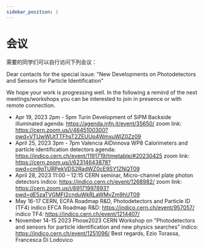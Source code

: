 ```yaml
---
sidebar_position: 1
---
```


# 会议

需要的同学们可以自行访问下列会议：

Dear contacts for the special issue: "New Developments on Photodetectors and Sensors for Particle Identification"

We hope your work is progressing well.
In the following a remind of the next meetings/workshops you can be interested to join in presence or with remote connection.
- Apr 19, 2023   2pm - 5pm   Turin    Development of SiPM Backside illuminated
   agenda:  https://agenda.infn.it/event/35650/
   zoom link: https://cern.zoom.us/j/4645100300?pwd=VTUwWUtTTFhsT2ZEUUp4WmxuWlZ0Zz09
- April 25, 2023  3pm - 7pm  Valencia  AIDinnova WP8 Calorimeters and particle identification detectors
   agenda:  https://indico.cern.ch/event/1191719/timetable/#20230425
   zoom link:  https://cern.zoom.us/j/62314643878?pwd=cm9qTURPekVDS2RadWZ0cE9SY1ZNQT09
- April 28, 2023 11:00 – 12:15  CERN seminar,  Micro-channel plate photon detectors
   indico:  https://indico.cern.ch/event/1268982/
   zoom link: https://cern.zoom.us/j/69171997893?pwd=dE5zaTVGMFI2cnduWkRLaWMvZm9hUT09
- May 16-17   CERN,  ECFA Roadmap R&D, Photodetectors and Particle ID (TF4)
   indico EFCA Roadmap R&D: https://indico.cern.ch/event/957057/
   indico TF4: https://indico.cern.ch/event/1214407/
-  November 14-15  2023  Phose2023  CERN Workshop on "Photodetectors and sensors for particle identification and new physics searches"
   indico: https://indico.cern.ch/event/1251096/ Best regards,
Ezio Torassa,  Francesca Di Lodovico
